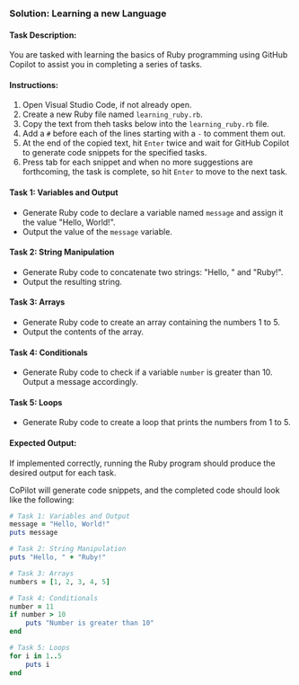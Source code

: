 ### Solution: Learning a new Language

#### Task Description:

You are tasked with learning the basics of Ruby programming using GitHub Copilot to assist you in completing a series of tasks.

#### Instructions:

1. Open Visual Studio Code, if not already open.
2. Create a new Ruby file named `learning_ruby.rb`.
3. Copy the text from theh tasks below into the `learning_ruby.rb` file.
4. Add a `#` before each of the lines starting with a `-` to comment them out.
5. At the end of the copied text, hit `Enter` twice and wait for GitHub Copilot to generate code snippets for the specified tasks.
6. Press tab for each snippet and when no more suggestions are forthcoming, the task is complete, so hit `Enter` to move to the next task.

#### Task 1: Variables and Output
- Generate Ruby code to declare a variable named `message` and assign it the value "Hello, World!".
- Output the value of the `message` variable.

#### Task 2: String Manipulation
- Generate Ruby code to concatenate two strings: "Hello, " and "Ruby!".
- Output the resulting string.

#### Task 3: Arrays
- Generate Ruby code to create an array containing the numbers 1 to 5.
- Output the contents of the array.

#### Task 4: Conditionals
- Generate Ruby code to check if a variable `number` is greater than 10. Output a message accordingly.

#### Task 5: Loops
- Generate Ruby code to create a loop that prints the numbers from 1 to 5.

#### Expected Output:

If implemented correctly, running the Ruby program should produce the desired output for each task.

CoPilot will generate code snippets, and the completed code should look like the following:
```ruby
# Task 1: Variables and Output
message = "Hello, World!"
puts message

# Task 2: String Manipulation
puts "Hello, " + "Ruby!"

# Task 3: Arrays
numbers = [1, 2, 3, 4, 5]

# Task 4: Conditionals
number = 11
if number > 10
    puts "Number is greater than 10"
end

# Task 5: Loops
for i in 1..5
    puts i
end
```

